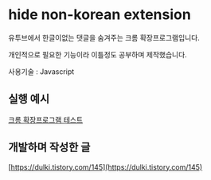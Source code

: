# hide non-korean extension

유투브에서 한글이없는 댓글을 숨겨주는 크롬 확장프로그램입니다.

개인적으로 필요한 기능이라 이틀정도 공부하며 제작했습니다.

사용기술 : Javascript 

## 실행 예시

[크롬 확장프로그램 테스트](https://youtu.be/LMdB7nghKxI)

## 개발하며 작성한 글

[https://dulki.tistory.com/145](https://dulki.tistory.com/145)
